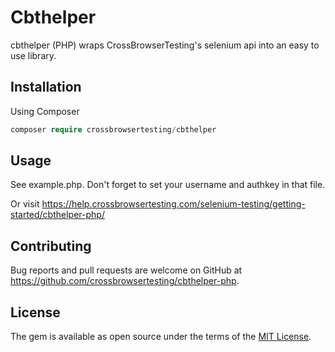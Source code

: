 # Cbthelper


cbthelper (PHP) wraps CrossBrowserTesting's selenium api into an easy to use library.

## Installation

Using Composer

```php
composer require crossbrowsertesting/cbthelper
```


## Usage

See example.php. Don't forget to set your username and authkey in that file.

Or visit https://help.crossbrowsertesting.com/selenium-testing/getting-started/cbthelper-php/

## Contributing

Bug reports and pull requests are welcome on GitHub at https://github.com/crossbrowsertesting/cbthelper-php.

## License

The gem is available as open source under the terms of the [MIT License](https://opensource.org/licenses/MIT).
